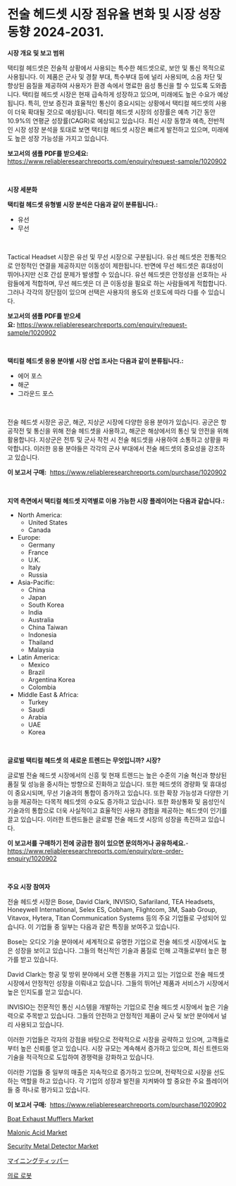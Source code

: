 <p><h1>전술 헤드셋 시장 점유율 변화 및 시장 성장 동향 2024-2031.</h1></p><p><strong>시장 개요 및 보고 범위</strong></p>
<p><p>택티컬 헤드셋은 전술적 상황에서 사용되는 특수한 헤드셋으로, 보안 및 통신 목적으로 사용됩니다. 이 제품은 군사 및 경찰 부대, 특수부대 등에 널리 사용되며, 소음 차단 및 향상된 음질을 제공하여 사용자가 환경 속에서 명료한 음성 통신을 할 수 있도록 도와줍니다. 택티컬 헤드셋 시장은 현재 급속하게 성장하고 있으며, 미래에도 높은 수요가 예상됩니다. 특히, 안보 증진과 효율적인 통신이 중요시되는 상황에서 택티컬 헤드셋의 사용이 더욱 확대될 것으로 예상됩니다. 택티컬 헤드셋 시장의 성장률은 예측 기간 동안 10.9%의 연평균 성장률(CAGR)로 예상되고 있습니다. 최신 시장 동향과 예측, 전반적인 시장 성장 분석을 토대로 보면 택티컬 헤드셋 시장은 빠르게 발전하고 있으며, 미래에도 높은 성장 가능성을 가지고 있습니다.</p></p>
<p><strong>보고서의 샘플 PDF를 받으세요:</strong> <a href="https://www.reliableresearchreports.com/enquiry/request-sample/1020902">https://www.reliableresearchreports.com/enquiry/request-sample/1020902</a></p>
<p>&nbsp;</p>
<p><strong>시장 세분화</strong></p>
<p><strong>택티컬 헤드셋 유형별 시장 분석은 다음과 같이 분류됩니다.:</strong></p>
<p><ul><li>유선</li><li>무선</li></ul></p>
<p>&nbsp;</p>
<p><p>Tactical Headset 시장은 유선 및 무선 시장으로 구분됩니다. 유선 헤드셋은 전통적으로 안정적인 연결을 제공하지만 이동성이 제한됩니다. 반면에 무선 헤드셋은 휴대성이 뛰어나지만 신호 간섭 문제가 발생할 수 있습니다. 유선 헤드셋은 안정성을 선호하는 사람들에게 적합하며, 무선 헤드셋은 더 큰 이동성을 필요로 하는 사람들에게 적합합니다. 그러나 각각의 장단점이 있으며 선택은 사용자의 용도와 선호도에 따라 다를 수 있습니다.</p></p>
<p><strong>보고서의 샘플 PDF를 받으세요:</strong>&nbsp;<a href="https://www.reliableresearchreports.com/enquiry/request-sample/1020902">https://www.reliableresearchreports.com/enquiry/request-sample/1020902</a></p>
<p>&nbsp;</p>
<p><strong> 택티컬 헤드셋 응용 분야별 시장 산업 조사는 다음과 같이 분류됩니다.:</strong></p>
<p><ul><li>에어 포스</li><li>해군</li><li>그라운드 포스</li></ul></p>
<p>&nbsp;</p>
<p><p>전술 헤드셋 시장은 공군, 해군, 지상군 시장에 다양한 응용 분야가 있습니다. 공군은 항공작전 및 통신을 위해 전술 헤드셋을 사용하고, 해군은 해상에서의 통신 및 안전을 위해 활용합니다. 지상군은 전투 및 군사 작전 시 전술 헤드셋을 사용하여 소통하고 상황을 파악합니다. 이러한 응용 분야들은 각각의 군사 부대에서 전술 헤드셋의 중요성을 강조하고 있습니다.</p></p>
<p><strong>이 보고서 구매:</strong>&nbsp; <a href="https://www.reliableresearchreports.com/purchase/1020902">https://www.reliableresearchreports.com/purchase/1020902</a></p>
<p>&nbsp;</p>
<p><strong>지역 측면에서 택티컬 헤드셋 지역별로 이용 가능한 시장 플레이어는 다음과 같습니다.:</strong></p>
<p><ul>
    <li>
        North America:
        <ul>
            <li>United States</li>
            <li>Canada</li>
        </ul>
    </li>
    <li>
        Europe:
        <ul>
            <li>Germany</li>
            <li>France</li>
            <li>U.K.</li>
            <li>Italy</li>
            <li>Russia</li>
        </ul>
    </li>
    <li>
        Asia-Pacific:
        <ul>
            <li>China</li>
            <li>Japan</li>
            <li>South Korea</li>
            <li>India</li>
            <li>Australia</li>
            <li>China Taiwan</li>
            <li>Indonesia</li>
            <li>Thailand</li>
            <li>Malaysia</li>
        </ul>
    </li>
    <li>
        Latin America:
        <ul>
            <li>Mexico</li>
            <li>Brazil</li>
            <li>Argentina Korea</li>
            <li>Colombia</li>
        </ul>
    </li>
    <li>
        Middle East & Africa:
        <ul>
            <li>Turkey</li>
            <li>Saudi</li>
            <li>Arabia</li>
            <li>UAE</li>
            <li>Korea</li>
        </ul>
    </li>
    </ul></p>
<p>&nbsp;</p>
<p><strong>글로벌 택티컬 헤드셋 의 새로운 트렌드는 무엇입니까? 시장?</strong></p>
<p><p>글로벌 전술 헤드셋 시장에서의 신흥 및 현재 트렌드는 높은 수준의 기술 혁신과 향상된 품질 및 성능을 중시하는 방향으로 진화하고 있습니다. 또한 헤드셋의 경량화 및 휴대성이 중요시되며, 무선 기술과의 통합이 증가하고 있습니다. 또한 확장 가능성과 다양한 기능을 제공하는 다목적 헤드셋의 수요도 증가하고 있습니다. 또한 화상통화 및 음성인식 기술과의 통합으로 더욱 사실적이고 효율적인 사용자 경험을 제공하는 헤드셋이 인기를 끌고 있습니다. 이러한 트렌드들은 글로벌 전술 헤드셋 시장의 성장을 촉진하고 있습니다.</p></p>
<p><strong>이 보고서를 구매하기 전에 궁금한 점이 있으면 문의하거나 공유하세요.</strong>- <a href="https://www.reliableresearchreports.com/enquiry/pre-order-enquiry/1020902">https://www.reliableresearchreports.com/enquiry/pre-order-enquiry/1020902</a></p>
<p>&nbsp;</p>
<p><strong>주요 시장 참여자</strong></p>
<p><p>전술 헤드셋 시장은 Bose, David Clark, INVISIO, Safariland, TEA Headsets, Honeywell International, Selex ES, Cobham, Flightcom, 3M, Saab Group, Vitavox, Hytera, Titan Communication Systems 등의 주요 기업들로 구성되어 있습니다. 이 기업들 중 일부는 다음과 같은 특징을 보여주고 있습니다.</p><p>Bose는 오디오 기술 분야에서 세계적으로 유명한 기업으로 전술 헤드셋 시장에서도 높은 성장을 보이고 있습니다. 그들의 혁신적인 기술과 품질로 인해 고객들로부터 높은 평가를 받고 있습니다.</p><p>David Clark는 항공 및 방위 분야에서 오랜 전통을 가지고 있는 기업으로 전술 헤드셋 시장에서 안정적인 성장을 이뤄내고 있습니다. 그들의 뛰어난 제품과 서비스가 시장에서 높은 인지도를 얻고 있습니다.</p><p>INVISIO는 전문적인 통신 시스템을 개발하는 기업으로 전술 헤드셋 시장에서 높은 기술력으로 주목받고 있습니다. 그들의 안전하고 안정적인 제품이 군사 및 보안 분야에서 널리 사용되고 있습니다.</p><p>이러한 기업들은 각자의 강점을 바탕으로 전략적으로 시장을 공략하고 있으며, 고객들로부터 높은 신뢰를 얻고 있습니다. 시장 규모는 계속해서 증가하고 있으며, 최신 트렌드와 기술을 적극적으로 도입하여 경쟁력을 강화하고 있습니다.</p><p>이러한 기업들 중 일부의 매출은 지속적으로 증가하고 있으며, 전략적으로 시장을 선도하는 역할을 하고 있습니다. 각 기업의 성장과 발전을 지켜봐야 할 중요한 주요 플레이어들 중 하나로 평가되고 있습니다.</p></p>
<p><strong>이 보고서 구매:</strong>&nbsp;&nbsp;<a href="https://www.reliableresearchreports.com/purchase/1020902">https://www.reliableresearchreports.com/purchase/1020902</a></p>
<p><p><a href="https://woozy-pyroraptor-a1f.notion.site/Boat-Exhaust-Mufflers-Market-Size-Share-Trends-Analysis-Report-By-Application-Regional-Outlook--d6c4519a39934a13beac8ade7d08b2fb">Boat Exhaust Mufflers Market</a></p><p><a href="https://github.com/Paul14Anderson63/Market-Research-Report-List-3/blob/main/malonic-acid-market.md">Malonic Acid Market</a></p><p><a href="https://issuu.com/reportprime-2/docs/security-metal-detector-market-size-2030.pptx">Security Metal Detector Market</a></p><p><a href="https://github.com/ihabdkwlxs948/Market-Research-Report-List-1/blob/main/8469059189546.md">マイニングティッパー</a></p><p><a href="https://github.com/hxzi07639916/Market-Research-Report-List-1/blob/main/6128196189361.md">의료 로봇</a></p></p>
